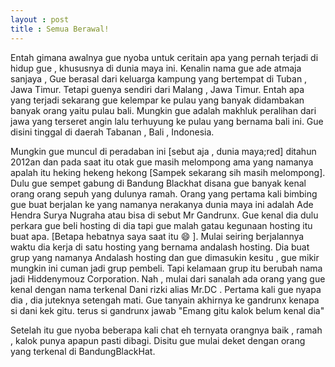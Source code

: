 ```yaml
---
layout : post
title : Semua Berawal!
---
```


Entah gimana awalnya gue nyoba untuk ceritain apa yang pernah terjadi di hidup gue , khususnya di dunia maya ini. 
Kenalin nama gue ade atmaja sanjaya , Gue berasal dari keluarga kampung yang bertempat di Tuban , Jawa Timur. Tetapi guenya sendiri dari Malang , Jawa Timur. Entah apa yang terjadi sekarang gue kelempar ke pulau yang banyak didambakan banyak orang yaitu pulau bali. Mungkin gue adalah makhluk peralihan dari jawa yang terseret angin lalu terhuyung ke pulau yang bernama bali ini. Gue disini tinggal di daerah Tabanan , Bali , Indonesia. 


Mungkin gue muncul di peradaban ini [sebut aja , dunia maya;red] ditahun 2012an dan pada saat itu otak gue masih melompong ama yang namanya apalah itu heking hekeng hekong [Sampek sekarang sih masih melompong]. Dulu gue sempet gabung di Bandung Blackhat disana gue banyak kenal orang orang sepuh yang dulunya ramah. Orang yang pertama kali bimbing gue buat berjalan ke yang namanya nerakanya dunia maya ini adalah Ade Hendra Surya Nugraha atau bisa di sebut Mr Gandrunx. Gue kenal dia dulu perkara gue beli hosting di dia tapi gue malah gatau kegunaan hosting itu buat apa. [Betapa hebatnya saya saat itu :smile: ]. Mulai seiring berjalannya waktu dia kerja di satu hosting yang bernama andalash hosting. Dia buat grup yang namanya Andalash hosting dan gue dimasukin kesitu , gue mikir mungkin ini cuman jadi grup pembeli. Tapi kelamaan grup itu berubah nama jadi Hiddenymouz Corporation. Nah , mulai dari sanalah ada orang yang gue kenal dengan nama terkenal Dani rizki alias Mr.DC . Pertama kali gue nyapa dia , dia juteknya setengah mati. Gue tanyain akhirnya ke gandrunx kenapa si dani kek gitu. terus si gandrunx jawab "Emang gitu kalok belum kenal dia" 


Setelah itu gue nyoba beberapa kali chat eh ternyata orangnya baik , ramah , kalok punya apapun pasti dibagi. Disitu gue mulai deket dengan orang yang terkenal di BandungBlackHat. 
